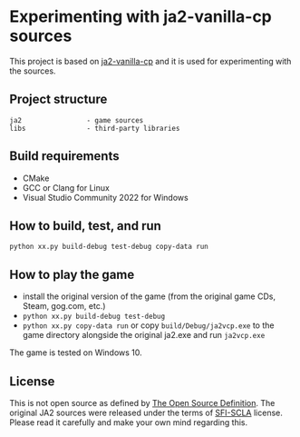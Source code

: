 # Experimenting with ja2-vanilla-cp sources

This project is based on [ja2-vanilla-cp](https://github.com/gtrafimenkov/ja2-vanilla-cp)
and it is used for experimenting with the sources.

## Project structure

```
ja2                - game sources
libs               - third-party libraries
```

## Build requirements

- CMake
- GCC or Clang for Linux
- Visual Studio Community 2022 for Windows

## How to build, test, and run

```
python xx.py build-debug test-debug copy-data run
```

## How to play the game

- install the original version of the game (from the original game CDs, Steam, gog.com, etc.)
- `python xx.py build-debug test-debug`
- `python xx.py copy-data run` or copy `build/Debug/ja2vcp.exe` to the game directory
   alongside the original ja2.exe and run `ja2vcp.exe`

The game is tested on Windows 10.

## License

This is not open source as defined by [The Open Source Definition](https://opensource.org/osd/).
The original JA2 sources were released under the terms of [SFI-SCLA](SFI-SCLA.txt) license.
Please read it carefully and make your own mind regarding this.

